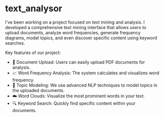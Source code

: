 # text_analysor
I've been working on a project focused on text mining and analysis. I developed a comprehensive text mining interface that allows users to upload documents, analyze word frequencies, generate frequency diagrams, model topics, and even discover specific content using keyword searches. 

Key features of our project:
- 📑 Document Upload: Users can easily upload PDF documents for analysis.
- 📈 Word Frequency Analysis: The system calculates and visualizes word frequency.
- 📰 Topic Modeling: We use advanced NLP techniques to model topics in the uploaded documents.
- ☁️ Word Clouds: Visualize the most prominent words in your text.
- 🔍 Keyword Search: Quickly find specific content within your documents.
